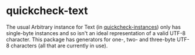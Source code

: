 # quickcheck-text

The usual Arbitrary instance for Text (in
[quickcheck-instances](https://hackage.haskell.org/package/quickcheck-instances))
only has single-byte instances and so isn't an ideal representation of
a valid UTF-8 character. This package has generators for one-, two-
and three-byte UTF-8 characters (all that are currently in use).
